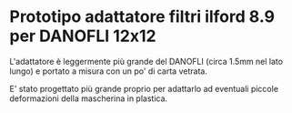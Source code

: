 # Prototipo adattatore filtri ilford 8.9 per DANOFLI 12x12

L'adattatore è leggermente più grande del DANOFLI
(circa 1.5mm nel lato lungo) e portato a misura
con un po' di carta vetrata.

E' stato progettato più grande proprio per adattarlo
ad eventuali piccole deformazioni della mascherina in
plastica.

